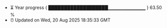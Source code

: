 - ⏳ Year progress { ███████████████████▁▁▁▁▁▁▁▁▁▁▁ } 63.50 %
- ⏰ Updated on Wed, 20 Aug 2025 18:35:33 GMT

